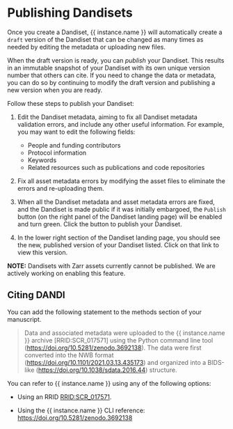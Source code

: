 # Publishing Dandisets

Once you create a Dandiset, {{ instance.name }} will automatically create a `draft` version
of the Dandiset that can be changed as many times as needed by editing the 
metadata or uploading new files.

When the draft version is ready, you can *publish* your Dandiset. This results
in an immutable snapshot of your Dandiset with its own unique version number
that others can cite. If you need to change the data or metadata, you can do
so by continuing to modify the draft version and publishing a new version
when you are ready.

Follow these steps to publish your Dandiset:

1. Edit the Dandiset metadata, aiming to fix all Dandiset metadata validation
   errors, and include any other useful information. For example, you may want
   to edit the following fields:
    - People and funding contributors
    - Protocol information
    - Keywords
    - Related resources such as publications and code repositories

1. Fix all asset metadata errors by modifying the asset files to eliminate
   the errors and re-uploading them.

1. When all the Dandiset metadata and asset metadata errors are fixed, and the Dandiset is made public if it was initially embargoed, the
   `Publish` button (on the right panel of the Dandiset landing page) will
   be enabled and turn green. Click the button to publish your Dandiset.

1. In the lower right section of the Dandiset landing page, you should see
   the new, published version of your Dandiset listed. Click on that link
   to view this version.

**NOTE:** Dandisets with Zarr assets currently cannot be published. We are 
actively working on enabling this feature.

## Citing DANDI

You can add the following statement to the methods section of your manuscript.

> Data and associated metadata were uploaded to the {{ instance.name }} archive [RRID:SCR_017571] using 
  the Python command line tool (https://doi.org/10.5281/zenodo.3692138). The data were first 
  converted into the NWB format (https://doi.org/10.1101/2021.03.13.435173) and  organized 
  into a BIDS-like (https://doi.org/10.1038/sdata.2016.44) structure.

You can refer to {{ instance.name }} using any of the following options:

* Using an RRID [RRID:SCR_017571](https://scicrunch.org/scicrunch/Resources/record/nlx_144509-1/SCR_017571/resolver). 

* Using the {{ instance.name }} CLI reference: https://doi.org/10.5281/zenodo.3692138
